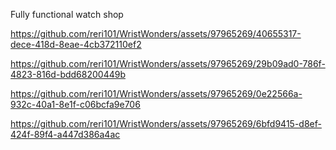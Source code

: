 Fully functional watch shop



https://github.com/reri101/WristWonders/assets/97965269/40655317-dece-418d-8eae-4cb372110ef2



https://github.com/reri101/WristWonders/assets/97965269/29b09ad0-786f-4823-816d-bdd68200449b



https://github.com/reri101/WristWonders/assets/97965269/0e22566a-932c-40a1-8e1f-c06bcfa9e706



https://github.com/reri101/WristWonders/assets/97965269/6bfd9415-d8ef-424f-89f4-a447d386a4ac

